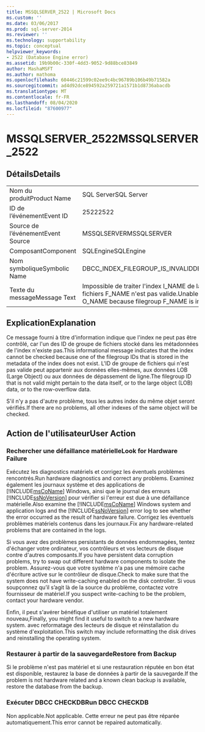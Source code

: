 ```yaml
---
title: MSSQLSERVER_2522 | Microsoft Docs
ms.custom: ''
ms.date: 03/06/2017
ms.prod: sql-server-2014
ms.reviewer: ''
ms.technology: supportability
ms.topic: conceptual
helpviewer_keywords:
- 2522 (Database Engine error)
ms.assetid: 19b9b00c-330f-4dd3-9052-9d88bce83849
author: MashaMSFT
ms.author: mathoma
ms.openlocfilehash: 60446c21599c02ee9c4bc96789b106b49b71582a
ms.sourcegitcommit: ad4d92dce894592a259721a1571b1d8736abacdb
ms.translationtype: MT
ms.contentlocale: fr-FR
ms.lasthandoff: 08/04/2020
ms.locfileid: "87600977"
---
```

# <a name="mssqlserver_2522"></a><span data-ttu-id="e2e97-102">MSSQLSERVER_2522</span><span class="sxs-lookup"><span data-stu-id="e2e97-102">MSSQLSERVER_2522</span></span>
    
## <a name="details"></a><span data-ttu-id="e2e97-103">Détails</span><span class="sxs-lookup"><span data-stu-id="e2e97-103">Details</span></span>  
  
|||  
|-|-|  
|<span data-ttu-id="e2e97-104">Nom du produit</span><span class="sxs-lookup"><span data-stu-id="e2e97-104">Product Name</span></span>|<span data-ttu-id="e2e97-105">SQL Server</span><span class="sxs-lookup"><span data-stu-id="e2e97-105">SQL Server</span></span>|  
|<span data-ttu-id="e2e97-106">ID de l’événement</span><span class="sxs-lookup"><span data-stu-id="e2e97-106">Event ID</span></span>|<span data-ttu-id="e2e97-107">2522</span><span class="sxs-lookup"><span data-stu-id="e2e97-107">2522</span></span>|  
|<span data-ttu-id="e2e97-108">Source de l’événement</span><span class="sxs-lookup"><span data-stu-id="e2e97-108">Event Source</span></span>|<span data-ttu-id="e2e97-109">MSSQLSERVER</span><span class="sxs-lookup"><span data-stu-id="e2e97-109">MSSQLSERVER</span></span>|  
|<span data-ttu-id="e2e97-110">Composant</span><span class="sxs-lookup"><span data-stu-id="e2e97-110">Component</span></span>|<span data-ttu-id="e2e97-111">SQLEngine</span><span class="sxs-lookup"><span data-stu-id="e2e97-111">SQLEngine</span></span>|  
|<span data-ttu-id="e2e97-112">Nom symbolique</span><span class="sxs-lookup"><span data-stu-id="e2e97-112">Symbolic Name</span></span>|<span data-ttu-id="e2e97-113">DBCC_INDEX_FILEGROUP_IS_INVALID</span><span class="sxs-lookup"><span data-stu-id="e2e97-113">DBCC_INDEX_FILEGROUP_IS_INVALID</span></span>|  
|<span data-ttu-id="e2e97-114">Texte du message</span><span class="sxs-lookup"><span data-stu-id="e2e97-114">Message Text</span></span>|<span data-ttu-id="e2e97-115">Impossible de traiter l'index I_NAME de la table O_NAME car le groupe de fichiers F_NAME n'est pas valide.</span><span class="sxs-lookup"><span data-stu-id="e2e97-115">Unable to process index I_NAME of table O_NAME because filegroup F_NAME is invalid.</span></span>|  
  
## <a name="explanation"></a><span data-ttu-id="e2e97-116">Explication</span><span class="sxs-lookup"><span data-stu-id="e2e97-116">Explanation</span></span>  
 <span data-ttu-id="e2e97-117">Ce message fourni à titre d'information indique que l'index ne peut pas être contrôlé, car l'un des ID de groupe de fichiers stocké dans les métadonnées de l'index n'existe pas.</span><span class="sxs-lookup"><span data-stu-id="e2e97-117">This informational message indicates that the index cannot be checked because one of the filegroup IDs that is stored in the metadata of the index does not exist.</span></span> <span data-ttu-id="e2e97-118">L'ID de groupe de fichiers qui n'est pas valide peut  appartenir aux données elles-mêmes, aux données LOB (Large Object) ou aux données de dépassement de ligne.</span><span class="sxs-lookup"><span data-stu-id="e2e97-118">The filegroup ID that is not valid might pertain to the data itself, or to the large object (LOB) data, or to the row-overflow data.</span></span>  
  
 <span data-ttu-id="e2e97-119">S'il n'y a pas d'autre problème, tous les autres index du même objet seront vérifiés.</span><span class="sxs-lookup"><span data-stu-id="e2e97-119">If there are no problems, all other indexes of the same object will be checked.</span></span>  
  
## <a name="user-action"></a><span data-ttu-id="e2e97-120">Action de l'utilisateur</span><span class="sxs-lookup"><span data-stu-id="e2e97-120">User Action</span></span>  
  
### <a name="look-for-hardware-failure"></a><span data-ttu-id="e2e97-121">Rechercher une défaillance matérielle</span><span class="sxs-lookup"><span data-stu-id="e2e97-121">Look for Hardware Failure</span></span>  
 <span data-ttu-id="e2e97-122">Exécutez les diagnostics matériels et corrigez les éventuels problèmes rencontrés.</span><span class="sxs-lookup"><span data-stu-id="e2e97-122">Run hardware diagnostics and correct any problems.</span></span> <span data-ttu-id="e2e97-123">Examinez également les journaux système et des applications de [!INCLUDE[msCoName](../../includes/msconame-md.md)] Windows, ainsi que le journal des erreurs [!INCLUDE[ssNoVersion](../../includes/ssnoversion-md.md)] pour vérifier si l'erreur est due à une défaillance matérielle.</span><span class="sxs-lookup"><span data-stu-id="e2e97-123">Also examine the [!INCLUDE[msCoName](../../includes/msconame-md.md)] Windows system and application logs and the [!INCLUDE[ssNoVersion](../../includes/ssnoversion-md.md)] error log to see whether the error occurred as the result of hardware failure.</span></span> <span data-ttu-id="e2e97-124">Corrigez les éventuels problèmes matériels contenus dans les journaux.</span><span class="sxs-lookup"><span data-stu-id="e2e97-124">Fix any hardware-related problems that are contained in the logs.</span></span>  
  
 <span data-ttu-id="e2e97-125">Si vous avez des problèmes persistants de données endommagées, tentez d'échanger votre ordinateur, vos contrôleurs et vos lecteurs de disque contre d'autres composants.</span><span class="sxs-lookup"><span data-stu-id="e2e97-125">If you have persistent data corruption problems, try to swap out different hardware components to isolate the problem.</span></span> <span data-ttu-id="e2e97-126">Assurez-vous que votre système n'a pas une mémoire cache d'écriture active sur le contrôleur de disque.</span><span class="sxs-lookup"><span data-stu-id="e2e97-126">Check to make sure that the system does not have write-caching enabled on the disk controller.</span></span> <span data-ttu-id="e2e97-127">Si vous soupçonnez qu’il s’agit là de la source du problème, contactez votre fournisseur de matériel.</span><span class="sxs-lookup"><span data-stu-id="e2e97-127">If you suspect write-caching to be the problem, contact your hardware vendor.</span></span>  
  
 <span data-ttu-id="e2e97-128">Enfin, il peut s'avérer bénéfique d'utiliser un matériel totalement nouveau,</span><span class="sxs-lookup"><span data-stu-id="e2e97-128">Finally, you might find it useful to switch to a new hardware system.</span></span> <span data-ttu-id="e2e97-129">avec reformatage des lecteurs de disque et réinstallation du système d'exploitation.</span><span class="sxs-lookup"><span data-stu-id="e2e97-129">This switch may include reformatting the disk drives and reinstalling the operating system.</span></span>  
  
### <a name="restore-from-backup"></a><span data-ttu-id="e2e97-130">Restaurer à partir de la sauvegarde</span><span class="sxs-lookup"><span data-stu-id="e2e97-130">Restore from Backup</span></span>  
 <span data-ttu-id="e2e97-131">Si le problème n'est pas matériel et si une restauration réputée en bon état est disponible, restaurez la base de données à partir de la sauvegarde.</span><span class="sxs-lookup"><span data-stu-id="e2e97-131">If the problem is not hardware related and a known clean backup is available, restore the database from the backup.</span></span>  
  
### <a name="run-dbcc-checkdb"></a><span data-ttu-id="e2e97-132">Exécuter DBCC CHECKDB</span><span class="sxs-lookup"><span data-stu-id="e2e97-132">Run DBCC CHECKDB</span></span>  
 <span data-ttu-id="e2e97-133">Non applicable.</span><span class="sxs-lookup"><span data-stu-id="e2e97-133">Not applicable.</span></span> <span data-ttu-id="e2e97-134">Cette erreur ne peut pas être réparée automatiquement.</span><span class="sxs-lookup"><span data-stu-id="e2e97-134">This error cannot be repaired automatically.</span></span>  
  
  
